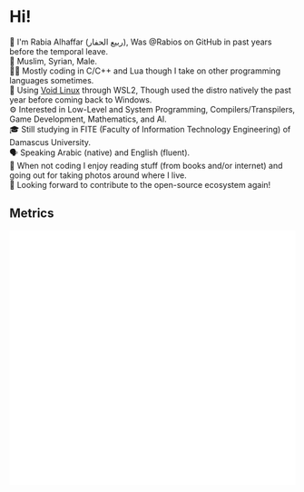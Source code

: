 # Hi!

👋 I'm Rabia Alhaffar (ربيع الحفار), Was @Rabios on GitHub in past years before the temporal leave.<br>
🕌 Muslim, Syrian, Male.<br>
👨‍💻 Mostly coding in C/C++ and Lua though I take on other programming languages sometimes.<br>
🐧 Using [Void Linux](https://voidlinux.org) through WSL2, Though used the distro natively the past year before coming back to Windows.<br>
⚙ Interested in Low-Level and System Programming, Compilers/Transpilers, Game Development, Mathematics, and AI.<br>
🎓 Still studying in FITE (Faculty of Information Technology Engineering) of Damascus University.<br>
🗣 Speaking Arabic (native) and English (fluent).<br>
🎈 When not coding I enjoy reading stuff (from books and/or internet) and going out for taking photos around where I live.<br>
🤩 Looking forward to contribute to the open-source ecosystem again!<br>

## Metrics

![Metrics](/github-metrics.svg)
